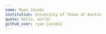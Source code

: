 ```yaml
---
name: Ryan Jacobs
institution: University of Texas at Austin
quote: Hello, world!
github_user: ryan-jacobs1
---
```

